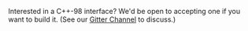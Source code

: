 Interested in a C++-98 interface? We'd be open to accepting one if you want to build it.
(See our [Gitter Channel](https://gitter.im/opentracing/opentracing-cpp) to discuss.)
